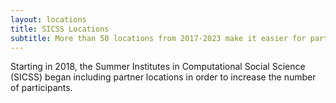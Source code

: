 ```yaml
---
layout: locations
title: SICSS Locations
subtitle: More than 50 locations from 2017-2023 make it easier for participants around the world to join the community.
---
```


Starting in 2018, the Summer Institutes in Computational Social Science (SICSS) began including partner locations in
order to increase the number of participants.
